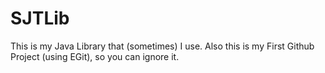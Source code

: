 SJTLib
======
This is my Java Library that (sometimes) I use. Also this is my First Github Project (using EGit), so you can ignore it.
